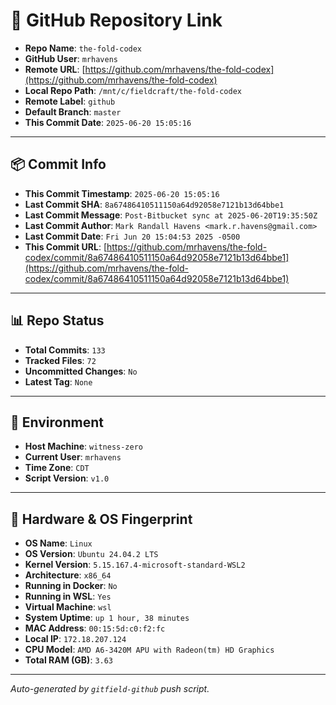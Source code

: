 # 🔗 GitHub Repository Link

- **Repo Name**: `the-fold-codex`
- **GitHub User**: `mrhavens`
- **Remote URL**: [https://github.com/mrhavens/the-fold-codex](https://github.com/mrhavens/the-fold-codex)
- **Local Repo Path**: `/mnt/c/fieldcraft/the-fold-codex`
- **Remote Label**: `github`
- **Default Branch**: `master`
- **This Commit Date**: `2025-06-20 15:05:16`

---

## 📦 Commit Info

- **This Commit Timestamp**: `2025-06-20 15:05:16`
- **Last Commit SHA**: `8a67486410511150a64d92058e7121b13d64bbe1`
- **Last Commit Message**: `Post-Bitbucket sync at 2025-06-20T19:35:50Z`
- **Last Commit Author**: `Mark Randall Havens <mark.r.havens@gmail.com>`
- **Last Commit Date**: `Fri Jun 20 15:04:53 2025 -0500`
- **This Commit URL**: [https://github.com/mrhavens/the-fold-codex/commit/8a67486410511150a64d92058e7121b13d64bbe1](https://github.com/mrhavens/the-fold-codex/commit/8a67486410511150a64d92058e7121b13d64bbe1)

---

## 📊 Repo Status

- **Total Commits**: `133`
- **Tracked Files**: `72`
- **Uncommitted Changes**: `No`
- **Latest Tag**: `None`

---

## 🧭 Environment

- **Host Machine**: `witness-zero`
- **Current User**: `mrhavens`
- **Time Zone**: `CDT`
- **Script Version**: `v1.0`

---

## 🧬 Hardware & OS Fingerprint

- **OS Name**: `Linux`
- **OS Version**: `Ubuntu 24.04.2 LTS`
- **Kernel Version**: `5.15.167.4-microsoft-standard-WSL2`
- **Architecture**: `x86_64`
- **Running in Docker**: `No`
- **Running in WSL**: `Yes`
- **Virtual Machine**: `wsl`
- **System Uptime**: `up 1 hour, 38 minutes`
- **MAC Address**: `00:15:5d:c0:f2:fc`
- **Local IP**: `172.18.207.124`
- **CPU Model**: `AMD A6-3420M APU with Radeon(tm) HD Graphics`
- **Total RAM (GB)**: `3.63`

---

_Auto-generated by `gitfield-github` push script._
